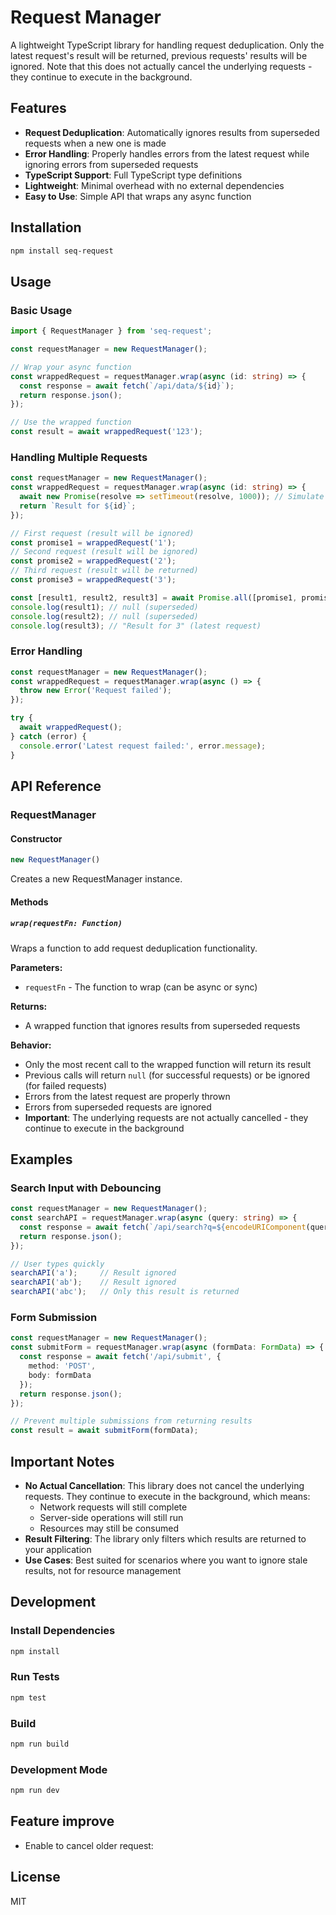 # Request Manager

A lightweight TypeScript library for handling request deduplication. Only the latest request's result will be returned, previous requests' results will be ignored. Note that this does not actually cancel the underlying requests - they continue to execute in the background.

## Features

- **Request Deduplication**: Automatically ignores results from superseded requests when a new one is made
- **Error Handling**: Properly handles errors from the latest request while ignoring errors from superseded requests
- **TypeScript Support**: Full TypeScript type definitions
- **Lightweight**: Minimal overhead with no external dependencies
- **Easy to Use**: Simple API that wraps any async function

## Installation

```bash
npm install seq-request
```

## Usage

### Basic Usage

```typescript
import { RequestManager } from 'seq-request';

const requestManager = new RequestManager();

// Wrap your async function
const wrappedRequest = requestManager.wrap(async (id: string) => {
  const response = await fetch(`/api/data/${id}`);
  return response.json();
});

// Use the wrapped function
const result = await wrappedRequest('123');
```

### Handling Multiple Requests

```typescript
const requestManager = new RequestManager();
const wrappedRequest = requestManager.wrap(async (id: string) => {
  await new Promise(resolve => setTimeout(resolve, 1000)); // Simulate slow request
  return `Result for ${id}`;
});

// First request (result will be ignored)
const promise1 = wrappedRequest('1');
// Second request (result will be ignored)
const promise2 = wrappedRequest('2');
// Third request (result will be returned)
const promise3 = wrappedRequest('3');

const [result1, result2, result3] = await Promise.all([promise1, promise2, promise3]);
console.log(result1); // null (superseded)
console.log(result2); // null (superseded)
console.log(result3); // "Result for 3" (latest request)
```

### Error Handling

```typescript
const requestManager = new RequestManager();
const wrappedRequest = requestManager.wrap(async () => {
  throw new Error('Request failed');
});

try {
  await wrappedRequest();
} catch (error) {
  console.error('Latest request failed:', error.message);
}
```

## API Reference

### RequestManager

#### Constructor

```typescript
new RequestManager()
```

Creates a new RequestManager instance.

#### Methods

##### `wrap(requestFn: Function)`

Wraps a function to add request deduplication functionality.

**Parameters:**
- `requestFn` - The function to wrap (can be async or sync)

**Returns:**
- A wrapped function that ignores results from superseded requests

**Behavior:**
- Only the most recent call to the wrapped function will return its result
- Previous calls will return `null` (for successful requests) or be ignored (for failed requests)
- Errors from the latest request are properly thrown
- Errors from superseded requests are ignored
- **Important**: The underlying requests are not actually cancelled - they continue to execute in the background

## Examples

### Search Input with Debouncing

```typescript
const requestManager = new RequestManager();
const searchAPI = requestManager.wrap(async (query: string) => {
  const response = await fetch(`/api/search?q=${encodeURIComponent(query)}`);
  return response.json();
});

// User types quickly
searchAPI('a');     // Result ignored
searchAPI('ab');    // Result ignored
searchAPI('abc');   // Only this result is returned
```

### Form Submission

```typescript
const requestManager = new RequestManager();
const submitForm = requestManager.wrap(async (formData: FormData) => {
  const response = await fetch('/api/submit', {
    method: 'POST',
    body: formData
  });
  return response.json();
});

// Prevent multiple submissions from returning results
const result = await submitForm(formData);
```

## Important Notes

- **No Actual Cancellation**: This library does not cancel the underlying requests. They continue to execute in the background, which means:
  - Network requests will still complete
  - Server-side operations will still run
  - Resources may still be consumed
- **Result Filtering**: The library only filters which results are returned to your application
- **Use Cases**: Best suited for scenarios where you want to ignore stale results, not for resource management

## Development

### Install Dependencies

```bash
npm install
```

### Run Tests

```bash
npm test
```

### Build

```bash
npm run build
```

### Development Mode

```bash
npm run dev
```

## Feature improve

- Enable to cancel older request:

## License

MIT
